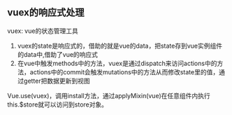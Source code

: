 ## vuex的响应式处理
vuex: vue的状态管理工具
1. vuex的state是响应式的，借助的就是vue的data，把state存到vue实例组件的data中,借助了vue的响应式
2. 在vue中触发methods中的方法，vuex是通过dispatch来访问actions中的方法，actions中的commit会触发mutations中的方法从而修改state里的值，通过getter把数据更新到视图

Vue.use(vuex)，调用install方法，通过applyMixin(vue)在任意组件内执行this.$store就可以访问到store对象。